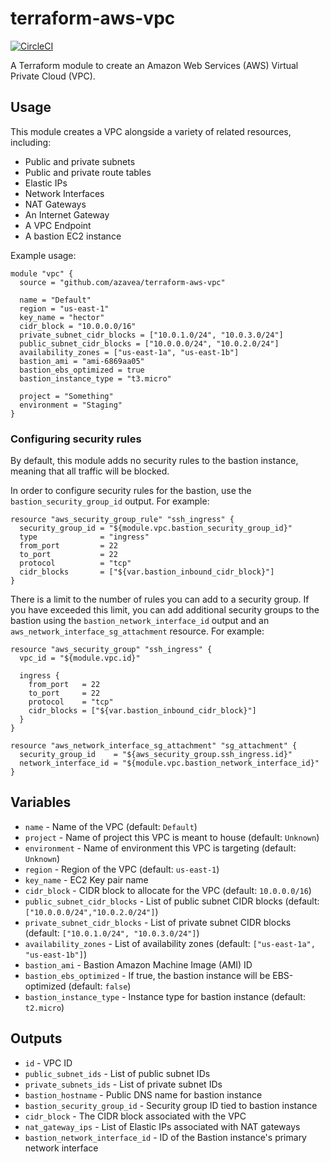 # terraform-aws-vpc

[![CircleCI](https://circleci.com/gh/azavea/terraform-aws-vpc.svg?style=svg)](https://circleci.com/gh/azavea/terraform-aws-vpc)

A Terraform module to create an Amazon Web Services (AWS) Virtual Private Cloud (VPC).

## Usage

This module creates a VPC alongside a variety of related resources, including:

- Public and private subnets
- Public and private route tables
- Elastic IPs
- Network Interfaces
- NAT Gateways
- An Internet Gateway
- A VPC Endpoint
- A bastion EC2 instance

Example usage:

```hcl
module "vpc" {
  source = "github.com/azavea/terraform-aws-vpc"

  name = "Default"
  region = "us-east-1"
  key_name = "hector"
  cidr_block = "10.0.0.0/16"
  private_subnet_cidr_blocks = ["10.0.1.0/24", "10.0.3.0/24"]
  public_subnet_cidr_blocks = ["10.0.0.0/24", "10.0.2.0/24"]
  availability_zones = ["us-east-1a", "us-east-1b"]
  bastion_ami = "ami-6869aa05"
  bastion_ebs_optimized = true
  bastion_instance_type = "t3.micro"

  project = "Something"
  environment = "Staging"
}
```

### Configuring security rules

By default, this module adds no security rules to the bastion instance, meaning
that all traffic will be blocked.

In order to configure security rules for the bastion, use the
`bastion_security_group_id` output. For example:

```hcl
resource "aws_security_group_rule" "ssh_ingress" {
  security_group_id = "${module.vpc.bastion_security_group_id}"
  type              = "ingress"
  from_port         = 22
  to_port           = 22
  protocol          = "tcp"
  cidr_blocks       = ["${var.bastion_inbound_cidr_block}"]
}
```

There is a limit to the number of rules you can add to a security group. If you
have exceeded this limit, you can add additional security groups to the bastion
using the `bastion_network_interface_id` output and an
`aws_network_interface_sg_attachment` resource. For example:

```hcl
resource "aws_security_group" "ssh_ingress" {
  vpc_id = "${module.vpc.id}"

  ingress {
    from_port   = 22
    to_port     = 22
    protocol    = "tcp"
    cidr_blocks = ["${var.bastion_inbound_cidr_block}"]
  }
}

resource "aws_network_interface_sg_attachment" "sg_attachment" {
  security_group_id    = "${aws_security_group.ssh_ingress.id}"
  network_interface_id = "${module.vpc.bastion_network_interface_id}"
}
```

## Variables

- `name` - Name of the VPC (default: `Default`)
- `project` - Name of project this VPC is meant to house (default: `Unknown`)
- `environment` - Name of environment this VPC is targeting (default: `Unknown`)
- `region` - Region of the VPC (default: `us-east-1`)
- `key_name` - EC2 Key pair name
- `cidr_block` - CIDR block to allocate for the VPC (default: `10.0.0.0/16`)
- `public_subnet_cidr_blocks` - List of public subnet CIDR blocks (default: `["10.0.0.0/24","10.0.2.0/24"]`)
- `private_subnet_cidr_blocks` - List of private subnet CIDR blocks (default: `["10.0.1.0/24", "10.0.3.0/24"]`)
- `availability_zones` - List of availability zones (default: `["us-east-1a", "us-east-1b"]`)
- `bastion_ami` - Bastion Amazon Machine Image (AMI) ID
- `bastion_ebs_optimized` - If true, the bastion instance will be EBS-optimized (default: `false`)
- `bastion_instance_type` - Instance type for bastion instance (default: `t2.micro`)

## Outputs

- `id` - VPC ID
- `public_subnet_ids` - List of public subnet IDs
- `private_subnets_ids` - List of private subnet IDs
- `bastion_hostname` - Public DNS name for bastion instance
- `bastion_security_group_id` - Security group ID tied to bastion instance
- `cidr_block` - The CIDR block associated with the VPC
- `nat_gateway_ips` - List of Elastic IPs associated with NAT gateways
- `bastion_network_interface_id` - ID of the Bastion instance's primary network interface
